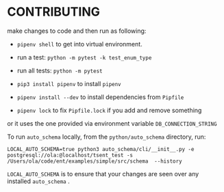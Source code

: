 # CONTRIBUTING

make changes to code and then run as following:

* `pipenv shell` to get into virtual environment.
* run a test: `python -m pytest -k test_enum_type`
* run all tests: `python -m pytest`

* `pip3 install pipenv` to install `pipenv`
* `pipenv install --dev` to install dependencies from `Pipfile`
* `pipenv lock` to fix `Pipfile.lock` if you add and remove something

or it uses the one provided via environment variable `DB_CONNECTION_STRING`

To run `auto_schema` locally, from the `python/auto_schema` directory, run:

```shell
LOCAL_AUTO_SCHEMA=true python3 auto_schema/cli/__init__.py -e postgresql://ola:@localhost/tsent_test -s /Users/ola/code/ent/examples/simple/src/schema  --history
```

`LOCAL_AUTO_SCHEMA` is to ensure that your changes are seen over any installed `auto_schema` .
